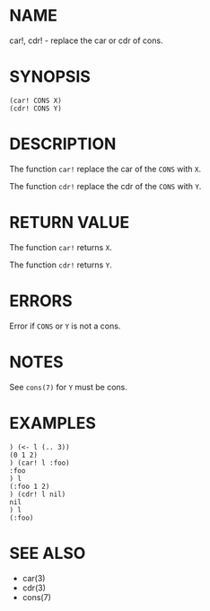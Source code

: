 # NAME
car!, cdr! - replace the car or cdr of cons.

# SYNOPSIS

    (car! CONS X)
    (cdr! CONS Y)

# DESCRIPTION
The function `car!` replace the car of the `CONS` with `X`.

The function `cdr!` replace the cdr of the `CONS` with `Y`.

# RETURN VALUE
The function `car!` returns `X`.

The function `cdr!` returns `Y`.

# ERRORS
Error if `CONS` or `Y` is not a cons.

# NOTES
See `cons(7)` for `Y` must be cons.

# EXAMPLES

    ) (<- l (.. 3))
    (0 1 2)
    ) (car! l :foo)
    :foo
    ) l
    (:foo 1 2)
    ) (cdr! l nil)
    nil
    ) l
    (:foo)

# SEE ALSO
- car(3)
- cdr(3)
- cons(7)
